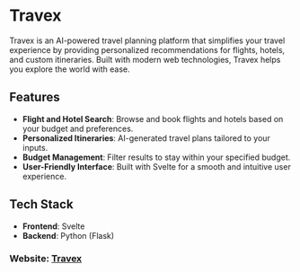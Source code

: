 # Travex

Travex is an AI-powered travel planning platform that simplifies your travel experience by providing personalized recommendations for flights, hotels, and custom itineraries. Built with modern web technologies, Travex helps you explore the world with ease.

## Features

- **Flight and Hotel Search**: Browse and book flights and hotels based on your budget and preferences.
- **Personalized Itineraries**: AI-generated travel plans tailored to your inputs.
- **Budget Management**: Filter results to stay within your specified budget.
- **User-Friendly Interface**: Built with Svelte for a smooth and intuitive user experience.

## Tech Stack

- **Frontend**: Svelte
- **Backend**: Python (Flask)


### Website: [Travex](https://www.travex.world)

